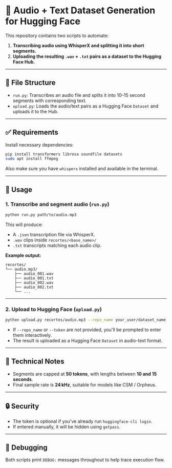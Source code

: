 # 🧠 Audio + Text Dataset Generation for Hugging Face

This repository contains two scripts to automate:

1. **Transcribing audio using WhisperX and splitting it into short segments.**
2. **Uploading the resulting `.wav` + `.txt` pairs as a dataset to the Hugging Face Hub.**

---

## 📁 File Structure

- `run.py`: Transcribes an audio file and splits it into 10–15 second segments with corresponding text.
- `upload.py`: Loads the audio/text pairs as a Hugging Face `Dataset` and uploads it to the Hub.

---

## ✅ Requirements

Install necessary dependencies:

```bash
pip install transformers librosa soundfile datasets
sudo apt install ffmpeg
```

Also make sure you have `whisperx` installed and available in the terminal.

---

## 🔧 Usage

### 1. Transcribe and segment audio (`run.py`)

```bash
python run.py path/to/audio.mp3
```

This will produce:

- A `.json` transcription file via WhisperX.
- `.wav` clips inside `recortes/<base_name>/`
- `.txt` transcripts matching each audio clip.

**Example output:**
```
recortes/
└── audio.mp3/
    ├── audio_001.wav
    ├── audio_001.txt
    ├── audio_002.wav
    ├── audio_002.txt
    └── ...
```

---

### 2. Upload to Hugging Face (`upload.py`)

```bash
python upload.py recortes/audio.mp3 --repo_name your_user/dataset_name --token hf_xxx
```

- If `--repo_name` or `--token` are not provided, you'll be prompted to enter them interactively.
- The result is uploaded as a Hugging Face `Dataset` in audio-text format.

---

## 📝 Technical Notes

- Segments are capped at **50 tokens**, with lengths between **10 and 15 seconds**.
- Final sample rate is **24 kHz**, suitable for models like CSM / Orpheus.

---

## 🔒 Security

- The token is optional if you've already run `huggingface-cli login`.
- If entered manually, it will be hidden using `getpass`.

---

## 🧪 Debugging

Both scripts print `DEBUG:` messages throughout to help trace execution flow.

